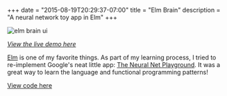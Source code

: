 +++
date = "2015-08-19T20:29:37-07:00"
title = "Elm Brain"
description = "A neural network toy app in Elm"
+++

![elm brain ui](/img/elm-brain.png "App UI")

_[View the live demo here](https://the-fool.github.io/elm-brain/)_

[Elm](http://elm-lang.org/) is one of my favorite things.  As part of my learning process, I tried to re-implement Google's neat little app: [The Neural Net Playground](http://playground.tensorflow.org/).  It was a great way to learn the language and functional programming patterns!

[View code here](https://github.com/the-fool/elm-brain)
